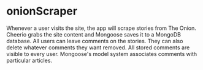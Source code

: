 # onionScraper

Whenever a user visits the site, the app will scrape stories from The Onion.
Cheerio grabs the site content and Mongoose saves it to a MongoDB database.
All users can leave comments on the stories. 
They can also delete whatever comments they want removed. All stored comments are visible to every user.
 Mongoose's model system associates comments with particular articles.
